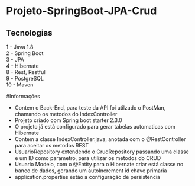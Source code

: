 # Projeto-SpringBoot-JPA-Crud

## Tecnologias

1  - Java 1.8<br>
2  - Spring Boot<br>
3  - JPA<br>
4  - Hibernate<br>
8  - Rest, Restfull<br>
9  - PostgreSQL<br>
10 - Maven

#Informações

* Contem o Back-End, para teste da API foi utilzado o PostMan, chamando os metodos do IndexController
* Projeto criado com Spring boot starter 2.3.0
* O projeto já está configurado para gerar tabelas automaticas com Hibernate
* Contem a classe IndexController.java, anotada com o @RestController para aceitar os metodos REST
* UsuarioRepository extendendo o CrudRepository passando uma classe e um ID como parametro, para utilizar os metodos do CRUD
* Usuario Modelo, com o @Entity para o Hibernate criar está classe no banco de dados, gerando um autoIncrement id chave primaria
* application.properties estão a configuração de persistencia
